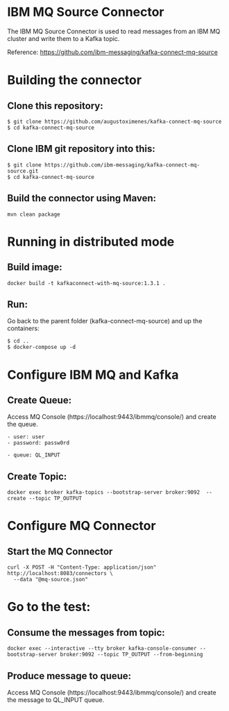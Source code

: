 # IBM MQ Source Connector
The IBM MQ Source Connector is used to read messages from an IBM MQ cluster and write them to a Kafka topic.

Reference: https://github.com/ibm-messaging/kafka-connect-mq-source

# Building the connector
## Clone this repository:
```
$ git clone https://github.com/augustoximenes/kafka-connect-mq-source
$ cd kafka-connect-mq-source
```
## Clone IBM git repository into this:
```
$ git clone https://github.com/ibm-messaging/kafka-connect-mq-source.git
$ cd kafka-connect-mq-source
```

## Build the connector using Maven:
```
mvn clean package
```

# Running in distributed mode
## Build image:
```
docker build -t kafkaconnect-with-mq-source:1.3.1 .
```

## Run:
Go back to the parent folder (kafka-connect-mq-source) and up the containers:
```
$ cd ..
$ docker-compose up -d
```
# Configure IBM MQ and Kafka
## Create Queue:
Access MQ Console (https://localhost:9443/ibmmq/console/) and create the queue.
```
- user: user
- password: passw0rd

- queue: QL_INPUT
```

## Create Topic:
```
docker exec broker kafka-topics --bootstrap-server broker:9092  --create --topic TP_OUTPUT
```

# Configure MQ Connector
## Start the MQ Connector
```
curl -X POST -H "Content-Type: application/json" http://localhost:8083/connectors \
  --data "@mq-source.json"
```

# Go to the test:
## Consume the messages from topic:
```
docker exec --interactive --tty broker kafka-console-consumer --bootstrap-server broker:9092 --topic TP_OUTPUT --from-beginning
```

## Produce message to queue:
Access MQ Console (https://localhost:9443/ibmmq/console/) and create the message to QL_INPUT queue.